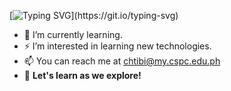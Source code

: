 [![Typing SVG](https://readme-typing-svg.herokuapp.com?font=Lexend&duration=4000&pause=500&color=FFBD45&center=true&vCenter=true&random=false&width=435&lines=Hi+%F0%9F%91%8B;Thanks+for+the+visit!)](https://git.io/typing-svg)

- 🌱 I’m currently learning.
- ⚡ I’m interested in learning new technologies.
- 📫 You can reach me at chtibi@my.cspc.edu.ph
- 🔭 **Let's learn as we explore!**


<!---
- 👋 Hi, I’m @christianjaytibi
- 👀 I’m interested in ...
- 🌱 I’m currently learning ...
- 💞️ I’m looking to collaborate on ...
- 📫 How to reach me ...
--->

<!---
christianjaytibi/christianjaytibi is a ✨ special ✨ repository because its `README.md` (this file) appears on your GitHub profile.
You can click the Preview link to take a look at your changes.
--->
